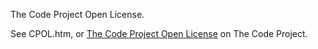 The Code Project Open License.

See CPOL.htm, or [The Code Project Open License](http://www.codeproject.com/info/cpol10.aspx) on The Code Project.